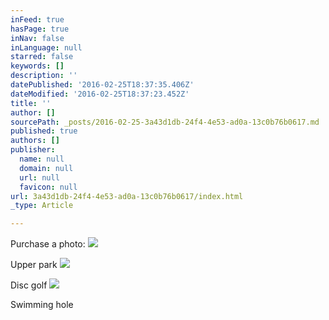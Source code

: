 ```yaml
---
inFeed: true
hasPage: true
inNav: false
inLanguage: null
starred: false
keywords: []
description: ''
datePublished: '2016-02-25T18:37:35.406Z'
dateModified: '2016-02-25T18:37:23.452Z'
title: ''
author: []
sourcePath: _posts/2016-02-25-3a43d1db-24f4-4e53-ad0a-13c0b76b0617.md
published: true
authors: []
publisher:
  name: null
  domain: null
  url: null
  favicon: null
url: 3a43d1db-24f4-4e53-ad0a-13c0b76b0617/index.html
_type: Article

---
```

Purchase a photo:
![](https://the-grid-user-content.s3-us-west-2.amazonaws.com/f84477f6-4b78-4dd8-bdaf-63b3c28c246b.JPG)

Upper park
![](https://the-grid-user-content.s3-us-west-2.amazonaws.com/5f4cac5a-abb7-4240-be71-f202e3ad4a82.JPG)

Disc golf
![](https://the-grid-user-content.s3-us-west-2.amazonaws.com/4fd4e919-c7fb-446b-8a23-e3b8b36c1160.jpg)

Swimming hole